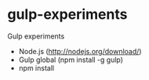 gulp-experiments
================

Gulp experiments

- Node.js (http://nodejs.org/download/)
- Gulp global (npm install -g gulp)
- npm install
